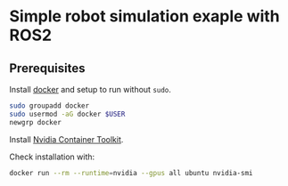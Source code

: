 # Simple robot simulation exaple with ROS2

## Prerequisites

Install [docker](https://docs.docker.com/engine/install/ubuntu/) and setup to run without `sudo`.

```bash
sudo groupadd docker
sudo usermod -aG docker $USER
newgrp docker
```

Install [Nvidia Container Toolkit](https://docs.nvidia.com/datacenter/cloud-native/container-toolkit/latest/install-guide.html).

Check installation with:

```bash
docker run --rm --runtime=nvidia --gpus all ubuntu nvidia-smi
```

